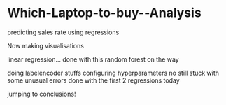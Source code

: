 # Which-Laptop-to-buy--Analysis

predicting sales rate using regressions


Now making visualisations

linear regression...
done with this
random forest on the way


doing labelencoder stuffs
configuring hyperparameters no
still stuck with some unusual errors
done with the first 2 regressions today

jumping to conclusions!
